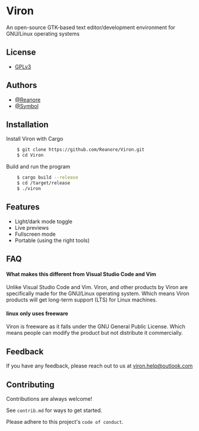 
# Viron

An open-source GTK-based text editor/development environment for GNU/Linux operating systems


## License

- [GPLv3](https://choosealicense.com/licenses/gpl-3.0/)


## Authors

- [@Reanore](https://www.github.com/Reanore)
- [@Symbol](https://github.com/0S5IgVuwuZtpOksEA5Rie)

## Installation

Install Viron with Cargo

```bash
    $ git clone https://github.com/Reanore/Viron.git
    $ cd Viron
```

Build and run the program

```bash
    $ cargo build --release
    $ cd /target/release
    $ ./viron
```
    
## Features

- Light/dark mode toggle
- Live previews
- Fullscreen mode
- Portable (using the right tools)


## FAQ

#### What makes this different from Visual Studio Code and Vim

Unlike Visual Studio Code and Vim. Viron, and other products by Viron are specifically made for the GNU/Linux operating system. Which means Viron products will get long-term support (LTS) for Linux machines.

#### linux only uses freeware

Viron is freeware as it falls under the GNU General Public License. Which means people can modify the product but not distribute it commercially.

## Feedback

If you have any feedback, please reach out to us at viron.help@outlook.com


## Contributing

Contributions are always welcome!

See `contrib.md` for ways to get started.

Please adhere to this project's `code of conduct`.

